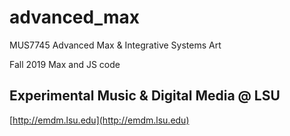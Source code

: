 # advanced_max
MUS7745 Advanced Max & Integrative Systems Art

Fall 2019 Max and JS code

   
## Experimental Music & Digital Media @ LSU

[http://emdm.lsu.edu](http://emdm.lsu.edu) 
